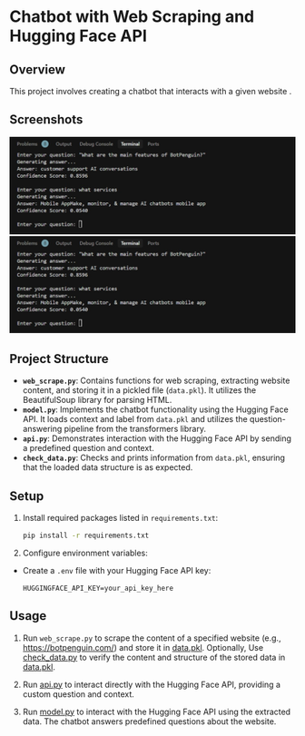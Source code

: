 # Chatbot with Web Scraping and Hugging Face API

## Overview

This project involves creating a chatbot that interacts with a given website .

## Screenshots

![Chatbot Interface 1](screenshorts/chatbot.jpeg)
![Chatbot Interface 2](screenshorts/Chatbot_2.jpeg)

## Project Structure

- **`web_scrape.py`**: Contains functions for web scraping, extracting website content, and storing it in a pickled file (`data.pkl`). It utilizes the BeautifulSoup library for parsing HTML.
- **`model.py`**: Implements the chatbot functionality using the Hugging Face API. It loads context and label from `data.pkl` and utilizes the question-answering pipeline from the transformers library.
- **`api.py`**: Demonstrates interaction with the Hugging Face API by sending a predefined question and context.
- **`check_data.py`**: Checks and prints information from `data.pkl`, ensuring that the loaded data structure is as expected.

## Setup

1. Install required packages listed in `requirements.txt`:

    ```bash
    pip install -r requirements.txt
    ```

2. Configure environment variables:

- Create a `.env` file with your Hugging Face API key:

     ```
     HUGGINGFACE_API_KEY=your_api_key_here
     ```

## Usage

1. Run `web_scrape.py` to scrape the content of a specified website (e.g., https://botpenguin.com/) and store it in [data.pkl](http://_vscodecontentref_/0). Optionally, Use [check_data.py](http://_vscodecontentref_/1) to verify the content and structure of the stored data in [data.pkl](http://_vscodecontentref_/2).

2. Run [api.py](http://_vscodecontentref_/3) to interact directly with the Hugging Face API, providing a custom question and context.

3. Run [model.py](http://_vscodecontentref_/4) to interact with the Hugging Face API using the extracted data. The chatbot answers predefined questions about the website.



